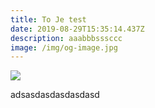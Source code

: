 ```yaml
---
title: To Je test
date: 2019-08-29T15:35:14.437Z
description: aaabbbsssccc
image: /img/og-image.jpg
---
```

![](/img/about-single-origin.jpg)

adsasdasdasdasdasd
